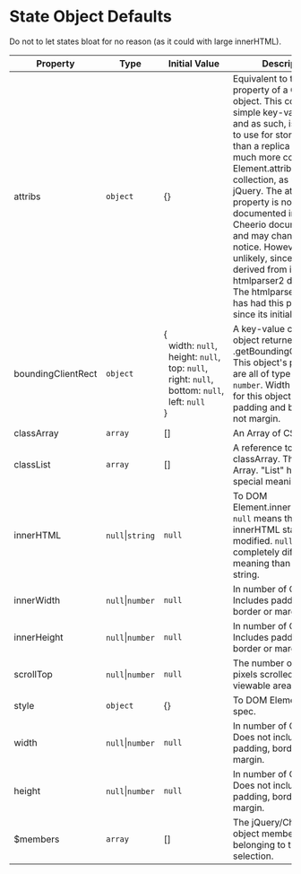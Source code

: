 # State Object Defaults
Do not to let states bloat for no reason (as it could with large innerHTML).

| Property | Type | Initial Value | Description |
| --- | --- | --- | --- |
| attribs | `object` | {} | Equivalent to the attribs property of a Cheerio object. This consists of simple key-value pairs, and as such, is preferable to use for storing state than a replica of the much more complex Element.attributes collection, as utilized by jQuery. The attribs property is not documented in the Cheerio documentation, and may change without notice. However, this is unlikely, since it is derived from its htmlparser2 dependency. The htmlparser2 package has had this property since its initial release. |
| boundingClientRect | `object` | {<br>&nbsp;&nbsp;width:&nbsp;`null`,<br>&nbsp;&nbsp;height:&nbsp;`null`,<br>&nbsp;&nbsp;top:&nbsp;`null`,<br>&nbsp;&nbsp;right:&nbsp;`null`,<br>&nbsp;&nbsp;bottom:&nbsp;`null`,<br>&nbsp;&nbsp;left:&nbsp;`null`<br>} | A key-value copy of the object returned by .getBoundingClientRect(). This object's properties are all of type `null` or `number`. Width and height for this object include padding and border, but not margin. |
| classArray | `array` | [] | An Array of CSS classes. |
| classList | `array` | [] | A reference to classArray. This is a true Array. "List" has no special meaning here. |
| innerHTML | `null`\|`string` | `null` | To DOM Element.innerHTML spec. `null` means the initial innerHTML state wasn't modified. `null` has a completely different meaning than empty string. |
| innerWidth | `null`\|`number` | `null` | In number of CSS pixels. Includes padding, but not border or margin. |
| innerHeight | `null`\|`number` | `null` | In number of CSS pixels. Includes padding, but not border or margin. |
| scrollTop | `null`\|`number` | `null` | The number of CSS pixels scrolled above the viewable area. |
| style | `object` | {} | To DOM Element.style spec. |
| width | `null`\|`number` | `null` | In number of CSS pixels. Does not include padding, border, or margin. |
| height | `null`\|`number` | `null` | In number of CSS pixels. Does not include padding, border, or margin. |
| $members | `array` | [] | The jQuery/Cheerio object members belonging to the selection. |

